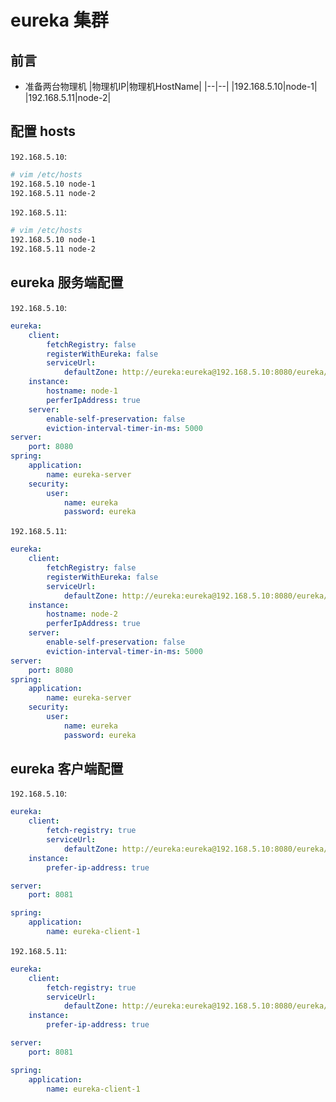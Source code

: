 # eureka 集群

## 前言

- 准备两台物理机
    |物理机IP|物理机HostName|
    |--|--|
    |192.168.5.10|node-1|
    |192.168.5.11|node-2|

## 配置 hosts

```192.168.5.10```:

```bash
# vim /etc/hosts
192.168.5.10 node-1
192.168.5.11 node-2
```

```192.168.5.11```:

```bash
# vim /etc/hosts
192.168.5.10 node-1
192.168.5.11 node-2
```

## eureka 服务端配置

```192.168.5.10```:

```yml
eureka:
    client:
        fetchRegistry: false
        registerWithEureka: false
        serviceUrl:
            defaultZone: http://eureka:eureka@192.168.5.10:8080/eureka/,http://eureka:eureka@192.168.5.11:8080/eureka/
    instance:
        hostname: node-1
        perferIpAddress: true
    server:
        enable-self-preservation: false
        eviction-interval-timer-in-ms: 5000
server:
    port: 8080
spring:
    application:
        name: eureka-server
    security:
        user:
            name: eureka
            password: eureka
```

```192.168.5.11```:

```yml
eureka:
    client:
        fetchRegistry: false
        registerWithEureka: false
        serviceUrl:
            defaultZone: http://eureka:eureka@192.168.5.10:8080/eureka/,http://eureka:eureka@192.168.5.11:8080/eureka/
    instance:
        hostname: node-2
        perferIpAddress: true
    server:
        enable-self-preservation: false
        eviction-interval-timer-in-ms: 5000
server:
    port: 8080
spring:
    application:
        name: eureka-server
    security:
        user:
            name: eureka
            password: eureka
```

## eureka 客户端配置

```192.168.5.10```:

```yml
eureka:
    client:
        fetch-registry: true
        serviceUrl:
            defaultZone: http://eureka:eureka@192.168.5.10:8080/eureka/,http://eureka:eureka@192.168.5.11:8080/eureka/
    instance:
        prefer-ip-address: true

server:
    port: 8081

spring:
    application:
        name: eureka-client-1
```

```192.168.5.11```:

```yml
eureka:
    client:
        fetch-registry: true
        serviceUrl:
            defaultZone: http://eureka:eureka@192.168.5.10:8080/eureka/,http://eureka:eureka@192.168.5.11:8080/eureka/
    instance:
        prefer-ip-address: true

server:
    port: 8081

spring:
    application:
        name: eureka-client-1
```
